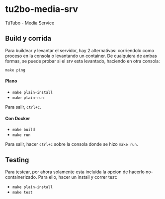 # tu2bo-media-srv
TúTubo - Media Service


## Build y corrida

Para buildear y levantar el servidor, hay 2 alternativas: corriendolo como proceso en la consola o levantando un container.
De cualquiera de ambas formas, se puede probar si el srv esta levantado, haciendo en otra consola:

	make ping

#### Plano

- `make plain-install`
- `make plain-run`

Para salir, `ctrl+c`.

#### Con Docker

- `make build`
- `make run`

Para salir, hacer `ctrl+c` sobre la consola donde se hizo `make run`.


## Testing

Para testear, por ahora solamente esta incluida la opcion de hacerlo no-containerizado. Para ello, hacer un install y correr test:

- `make plain-install`
- `make test`